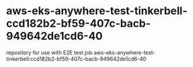 # aws-eks-anywhere-test-tinkerbell-ccd182b2-bf59-407c-bacb-949642de1cd6-40
repository for use with E2E test job aws-eks-anywhere-test-tinkerbell:ccd182b2-bf59-407c-bacb-949642de1cd6-40
